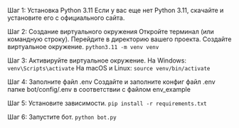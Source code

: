 Шаг 1: Установка Python 3.11
Если у вас еще нет Python 3.11, скачайте и установите его с официального сайта.

Шаг 2: Создание виртуального окружения
Откройте терминал (или командную строку).
Перейдите в директорию вашего проекта.
Создайте виртуальное окружение.
```python3.11 -m venv venv```

Шаг 3: Активируйте виртуальное окружение.
На Windows:
```venv\Scripts\activate```
На macOS и Linux:
```source venv/bin/activate```

Шаг 4: Заполните файл .env
Создайте и заполните конфиг файл .env папке bot/config/.env в соответствии с файлом env_example

Шаг 5: Установите зависимости.
```pip install -r requirements.txt```

Шаг 6: Запустите бот.
```python bot.py```